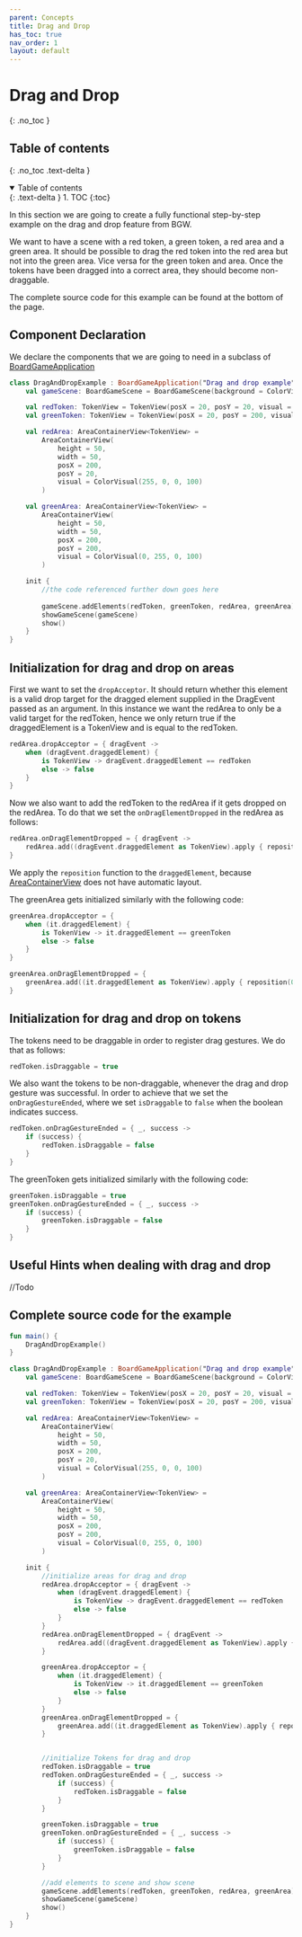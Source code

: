 ```yaml
---
parent: Concepts
title: Drag and Drop
has_toc: true
nav_order: 1
layout: default
---
```


# Drag and Drop
{: .no_toc }

## Table of contents
{: .no_toc .text-delta }
<details open markdown="block">
  <summary>
    Table of contents
  </summary>
  {: .text-delta }
1. TOC
{:toc}
</details>

In this section we are going to create a fully functional step-by-step example on the drag and drop 
feature from BGW.

We want to have a scene with a red token, a green token, a red area and a green area.
It should be possible to drag the red token into the red area but not into the green area.
Vice versa for the green token and area. Once the tokens have been dragged into a correct area, 
they should become non-draggable.

The complete source code for this example can be found at the bottom of the page.

## Component Declaration

We declare the components that we are going to need in a subclass of 
[BoardGameApplication](kotlin-docs/bgw-core/tools.aqua.bgw.core/-board-game-application)

````kotlin
class DragAndDropExample : BoardGameApplication("Drag and drop example") {
    val gameScene: BoardGameScene = BoardGameScene(background = ColorVisual.LIGHT_GRAY)

    val redToken: TokenView = TokenView(posX = 20, posY = 20, visual = ColorVisual.RED)
    val greenToken: TokenView = TokenView(posX = 20, posY = 200, visual = ColorVisual.GREEN)

    val redArea: AreaContainerView<TokenView> =
        AreaContainerView(
            height = 50, 
            width = 50, 
            posX = 200, 
            posY = 20, 
            visual = ColorVisual(255, 0, 0, 100)
        )

    val greenArea: AreaContainerView<TokenView> =
        AreaContainerView(
            height = 50,
            width = 50,
            posX = 200,
            posY = 200,
            visual = ColorVisual(0, 255, 0, 100)
        )

    init {
        //the code referenced further down goes here
        
        gameScene.addElements(redToken, greenToken, redArea, greenArea)
        showGameScene(gameScene)
        show()
    }
}
````

## Initialization for drag and drop on areas

First we want to set the ``dropAcceptor``. It should return whether this element is a valid drop target for the dragged 
element supplied in the DragEvent passed as an argument. 
In this instance we want the redArea to only be a valid target for the redToken, 
hence we only return true if the draggedElement is a TokenView and is equal to the redToken.
````kotlin
redArea.dropAcceptor = { dragEvent ->
    when (dragEvent.draggedElement) {
        is TokenView -> dragEvent.draggedElement == redToken
        else -> false
    }
}
````
Now we also want to add the redToken to the redArea if it gets dropped on the redArea.
To do that we set the ``onDragElementDropped`` in the redArea as follows:
````kotlin
redArea.onDragElementDropped = { dragEvent ->
    redArea.add((dragEvent.draggedElement as TokenView).apply { reposition(0,0) })
}
````
We apply the ``reposition`` function to the ``draggedElement``, 
because [AreaContainerView](kotlin-docs/bgw-core/tools.aqua.bgw.elements.container/-area-container-view) 
does not have automatic layout.

The greenArea gets initialized similarly with the following code:
````kotlin
greenArea.dropAcceptor = {
    when (it.draggedElement) {
        is TokenView -> it.draggedElement == greenToken
        else -> false
    }
}

greenArea.onDragElementDropped = {
    greenArea.add((it.draggedElement as TokenView).apply { reposition(0,0) })
}
````

## Initialization for drag and drop on tokens

The tokens need to be draggable in order to register drag gestures. We do that as follows:
````kotlin
redToken.isDraggable = true
````
We also want the tokens to be non-draggable, whenever the drag and drop gesture was successful. In order to achieve that
we set the ``onDragGestureEnded``, where we set ``isDraggable`` to ``false`` when the boolean indicates success.
````kotlin
redToken.onDragGestureEnded = { _, success ->
    if (success) {
        redToken.isDraggable = false 
    }
}
````
The greenToken gets initialized similarly with the following code:
````kotlin
greenToken.isDraggable = true
greenToken.onDragGestureEnded = { _, success ->
    if (success) {
        greenToken.isDraggable = false
    }
}
````

## Useful Hints when dealing with drag and drop

//Todo

## Complete source code for the example

````kotlin
fun main() {
    DragAndDropExample()
}

class DragAndDropExample : BoardGameApplication("Drag and drop example") {
    val gameScene: BoardGameScene = BoardGameScene(background = ColorVisual.LIGHT_GRAY)

    val redToken: TokenView = TokenView(posX = 20, posY = 20, visual = ColorVisual.RED)
    val greenToken: TokenView = TokenView(posX = 20, posY = 200, visual = ColorVisual.GREEN)

    val redArea: AreaContainerView<TokenView> =
        AreaContainerView(
            height = 50, 
            width = 50, 
            posX = 200, 
            posY = 20,
            visual = ColorVisual(255, 0, 0, 100)
        )

    val greenArea: AreaContainerView<TokenView> =
        AreaContainerView(
            height = 50, 
            width = 50, 
            posX = 200, 
            posY = 200, 
            visual = ColorVisual(0, 255, 0, 100)
        )

    init {
        //initialize areas for drag and drop
        redArea.dropAcceptor = { dragEvent ->
            when (dragEvent.draggedElement) {
                is TokenView -> dragEvent.draggedElement == redToken
                else -> false
            }
        }
        redArea.onDragElementDropped = { dragEvent ->
            redArea.add((dragEvent.draggedElement as TokenView).apply { reposition(0,0) })
        }

        greenArea.dropAcceptor = {
            when (it.draggedElement) {
                is TokenView -> it.draggedElement == greenToken
                else -> false
            }
        }
        greenArea.onDragElementDropped = {
            greenArea.add((it.draggedElement as TokenView).apply { reposition(0,0) })
        }


        //initialize Tokens for drag and drop
        redToken.isDraggable = true
        redToken.onDragGestureEnded = { _, success ->
            if (success) {
                redToken.isDraggable = false
            }
        }

        greenToken.isDraggable = true
        greenToken.onDragGestureEnded = { _, success ->
            if (success) {
                greenToken.isDraggable = false
            }
        }

        //add elements to scene and show scene
        gameScene.addElements(redToken, greenToken, redArea, greenArea)
        showGameScene(gameScene)
        show()
    }
}
````